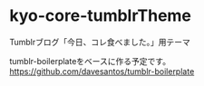 kyo-core-tumblrTheme
====================

Tumblrブログ「今日、コレ食べました。」用テーマ

tumblr-boilerplateをベースに作る予定です。
https://github.com/davesantos/tumblr-boilerplate
